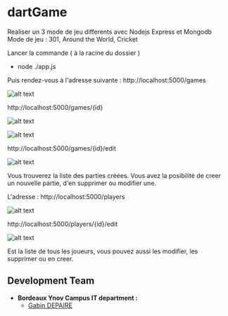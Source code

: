 # dartGame

Realiser un 3 mode de jeu differents avec Nodejs Express et Mongodb
Mode de jeu : 301, Around the World, Cricket

Lancer la commande ( à la racine du dossier )
- node ./app.js

Puis rendez-vous à l'adresse suivante : http://localhost:5000/games

![alt text](https://github.com/wewlr17/dgame/blob/master/projet/screen/game-list.png "game list")

http://localhost:5000/games/{id}

![alt text](https://github.com/wewlr17/dgame/blob/master/projet/screen/gameAround-play.png "gameAround-play")

![alt text](https://github.com/wewlr17/dgame/blob/master/projet/screen/game-end.png "game-end")

http://localhost:5000/games/{id}/edit

![alt text](https://github.com/wewlr17/dgame/blob/master/projet/screen/game-edit.png "game-edit")

Vous trouverez la liste des parties créées.
Vous avez la posibilité de creer un nouvelle partie, d'en supprimer ou modifier une.

L'adresse : http://localhost:5000/players

![alt text](https://github.com/wewlr17/dgame/blob/master/projet/screen/player-list.png "player list")

http://localhost:5000/players/{id}/edit

![alt text](https://github.com/wewlr17/dgame/blob/master/projet/screen/player-edit.png "player list")


Est la liste de tous les joueurs, vous pouvez aussi les modifier, les supprimer ou en creer.


## Development Team

- **Bordeaux Ynov Campus IT department :**
  - [Gabin DEPAIRE](https://github.com/wewlr17)
